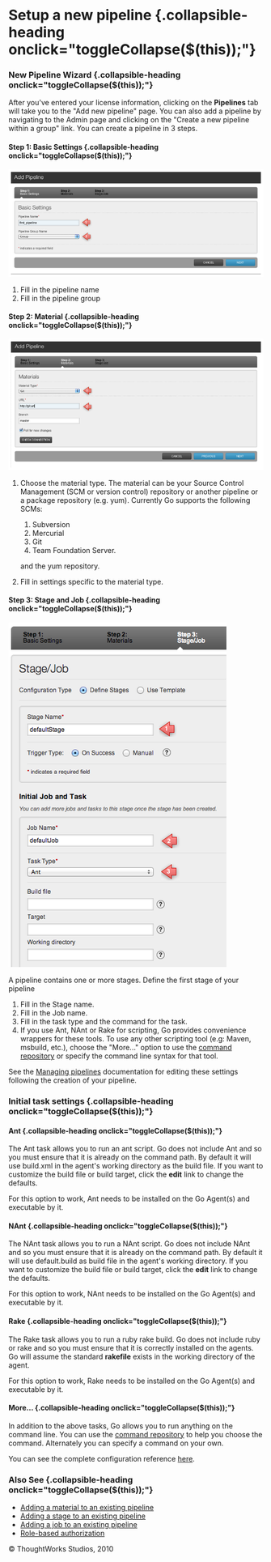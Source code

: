 
 

Setup a new pipeline {.collapsible-heading onclick="toggleCollapse($(this));"}
====================

### New Pipeline Wizard {.collapsible-heading onclick="toggleCollapse($(this));"}

After you've entered your license information, clicking on the
**Pipelines** tab will take you to the "Add new pipeline" page. You can
also add a pipeline by navigating to the Admin page and clicking on the
"Create a new pipeline within a group" link. You can create a pipeline
in 3 steps.

#### Step 1: Basic Settings {.collapsible-heading onclick="toggleCollapse($(this));"}

![](../resources/images/cruise/admin/new_pipeline_1.png)

1.  Fill in the pipeline name
2.  Fill in the pipeline group

#### Step 2: Material {.collapsible-heading onclick="toggleCollapse($(this));"}

![](../resources/images/cruise/admin/new_pipeline_2.png)

1.  Choose the material type. The material can be your Source Control
    Management (SCM or version control) repository or another pipeline
    or a package repository (e.g. yum).
    Currently Go supports the following SCMs:
    1.  Subversion
    2.  Mercurial
    3.  Git
    4.  Team Foundation Server.

    and the yum repository.
2.  Fill in settings specific to the material type.

#### Step 3: Stage and Job {.collapsible-heading onclick="toggleCollapse($(this));"}

![](../resources/images/cruise/admin/new_pipeline_3.png)

A pipeline contains one or more stages. Define the first stage of your
pipeline

1.  Fill in the Stage name.
2.  Fill in the Job name.
3.  Fill in the task type and the command for the task.
4.  If you use Ant, NAnt or Rake for scripting, Go provides convenience
    wrappers for these tools. To use any other scripting tool (e.g:
    Maven, msbuild, etc.), choose the "More..." option to use the
    [command repository](../advanced_usage/command_repository.html) or specify the command
    line syntax for that tool.

See the [Managing pipelines](managing_pipelines.md) documentation for
editing these settings following the creation of your pipeline.

### Initial task settings {.collapsible-heading onclick="toggleCollapse($(this));"}

#### Ant {.collapsible-heading onclick="toggleCollapse($(this));"}

The Ant task allows you to run an ant script. Go does not include Ant
and so you must ensure that it is already on the command path. By
default it will use build.xml in the agent's working directory as the
build file. If you want to customize the build file or build target,
click the **edit** link to change the defaults.

For this option to work, Ant needs to be installed on the Go Agent(s)
and executable by it.

#### NAnt {.collapsible-heading onclick="toggleCollapse($(this));"}

The NAnt task allows you to run a NAnt script. Go does not include NAnt
and so you must ensure that it is already on the command path. By
default it will use default.build as build file in the agent's working
directory. If you want to customize the build file or build target,
click the **edit** link to change the defaults.

For this option to work, NAnt needs to be installed on the Go Agent(s)
and executable by it.

#### Rake {.collapsible-heading onclick="toggleCollapse($(this));"}

The Rake task allows you to run a ruby rake build. Go does not include
ruby or rake and so you must ensure that it is correctly installed on
the agents. Go will assume the standard **rakefile** exists in the
working directory of the agent.

For this option to work, Rake needs to be installed on the Go Agent(s)
and executable by it.

#### More... {.collapsible-heading onclick="toggleCollapse($(this));"}

In addition to the above tasks, Go allows you to run anything on the
command line. You can use the [command
repository](../advanced_usage/command_repository.html) to help you choose the command.
Alternately you can specify a command on your own.

You can see the complete configuration reference
[here](configuration_reference.md).

### Also See {.collapsible-heading onclick="toggleCollapse($(this));"}

-   [Adding a material to an existing pipeline](admin_add_material.md)
-   [Adding a stage to an existing pipeline](admin_add_stage.md)
-   [Adding a job to an existing pipeline](admin_add_job.md)
-   [Role-based authorization](../configuration/dev_authorization.html)

© ThoughtWorks Studios, 2010

